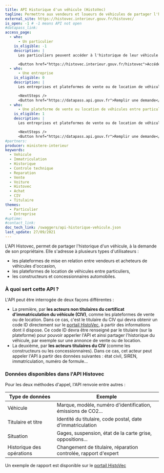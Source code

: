 ```yaml
---
title: API Historique d'un véhicule (HistoVec)
tagline: Permettre aux vendeurs et loueurs de véhicules de partager l'historique d'un véhicule.
external_site: https://histovec.interieur.gouv.fr/histovec/
is_open: -1 # -1 means API not open
#datapass_link: 
access_page: 
  - who:
      - Un particulier
    is_eligible: -1
    description: |
      Les particuliers peuvent accéder à l'historique de leur véhicule à partir du service en ligne proposé sur le site HistoVec.

      <Button href="https://histovec.interieur.gouv.fr/histovec">Accéder au service Histovec</Button>
  - who:
      - Une entreprise
    is_eligible: 0
    description: |
      Les entreprises et plateformes de vente ou de location de véhicules peuvent utiliser l'API Histovec. Les titulaires du véhicule doivent renseigner un identifiant, récupéré sur le portail HistoVec afin de permettre à l'API de renvoyer l'historique du Véhicule.

      <NextSteps />
      <Button href="https://datapass.api.gouv.fr">Remplir une demande</Button>
  - who:
      - Une plateforme de vente ou location de véhicules entre particuliers
    is_eligible: 1
    description: |
      Les entreprises et plateformes de vente ou de location de véhicules peuvent utiliser l'API Histovec. Les titulaires du véhicule doivent renseigner un identifiant, récupéré sur le portail HistoVec afin de permettre à l'API de renvoyer l'historique du Véhicule.

      <NextSteps />
      <Button href="https://datapass.api.gouv.fr">Remplir une demande</Button>
#partners:
producer: ministere-interieur
keywords:
  - Vehicule
  - Immatriculation
  - Historique
  - Controle technique
  - Reparation
  - Vente
  - Voiture
  - Histovec
  - Achat
  - CIV
  - Titulaire
themes:
  - Particulier
  - Entreprise
#uptime: 
#contact_link: 
doc_tech_link: /swaggers/api-historique-vehicule.json
last_update: 27/09/2021
---
```

L'API Histovec, permet de partager l'historique d'un véhicule, à la demande de son propriétaire. Elle s'adresse à plusieurs types d'utilisateurs :

- les plateformes de mise en relation entre vendeurs et acheteurs de véhicules d'occasion,
- les plateformes de location de véhicules entre particuliers,
- les constructeurs et concessionnaires automobiles.

### À quoi sert cette API ?

L'API peut être interrogée de deux façons différentes :

- La première, par **les acteurs non titulaires du certificat d'immatriculation du véhicule (CIV)**, comme les plateformes de vente ou de location. Dans ce cas, c'est le titulaire du CIV qui devra obtenir un code ID directement sur le [portail HistoVec](https://histovec.interieur.gouv.fr/histovec/), à partir des informations dont il dispose. Ce code ID devra être renseigné par le titulaire (sur la plateforme) pour pouvoir apperler l'API et ainsi partager l'historique du véhicule, par exemple sur une annonce de vente ou de location.
- La deuxième, par **les acteurs titulaires du CIV** (comme les constructeurs ou les concessionnaires). Dans ce cas, cet acteur peut appeler l'API à partir des données suivantes : état civil, SIREN, immatriculation, numéro de formule...

### Données disponibles dans l'API Histovec

Pour les deux méthodes d'appel, l'API renvoie entre autres :

| Type de données                    | Exemple                                                            |
| ---------------------------------- | ------------------------------------------------------------------ |
| Véhicule                           | Marque, modèle, numéro d'identification, émissions de CO2...       |
| Titulaire et titre                 | Identité du titulaire, code postal, date d'immatriculation         |
| Situation                          | Gages, suspension, état de la carte grise, oppositions...          |
| Historique des opérations          | Changement de titulaire, réparation controlée, rapport d'expert    |

Un exemple de rapport est disponible sur le [portail HistoVec](https://histovec.interieur.gouv.fr/histovec/)